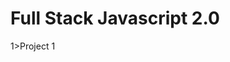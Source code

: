 # Full Stack Javascript 2.0

1>Project 1

[](./HTML%20and%20CSS%20Project/FSJS%202.0%20Project%2001/)
    